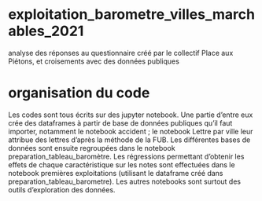# exploitation_barometre_villes_marchables_2021
 analyse des réponses au questionnaire créé par le collectif Place aux Piétons, et croisements avec des données publiques
 
 # organisation du code
 
 Les codes sont tous écrits sur des jupyter notebook. Une partie d’entre eux crée des dataframes à partir de base de données publiques qu’il faut importer, notamment le notebook accident ; le notebook Lettre par ville leur attribue des lettres d’après la méthode de la FUB.
Les différentes bases de données sont ensuite regroupées dans le notebook preparation_tableau_baromètre.
Les régressions permettant d’obtenir les effets de chaque caractéristique sur les notes sont effectuées dans le notebook premières exploitations (utilisant le dataframe créé dans preparation_tableau_barometre).
Les autres notebooks sont surtout des outils d’exploration des données.

